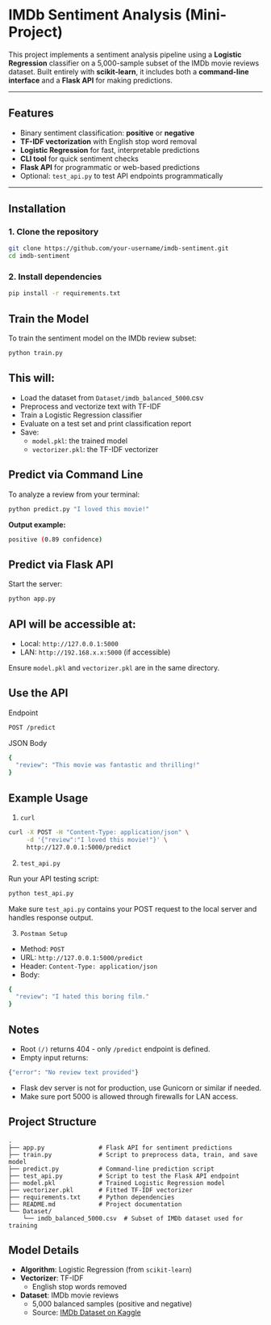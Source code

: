 # IMDb Sentiment Analysis (Mini-Project)

This project implements a sentiment analysis pipeline using a **Logistic Regression** classifier on a 5,000-sample subset of the IMDb movie reviews dataset. Built entirely with **scikit-learn**, it includes both a **command-line interface** and a **Flask API** for making predictions.

---

## Features

- Binary sentiment classification: **positive** or **negative**
- **TF-IDF vectorization** with English stop word removal
- **Logistic Regression** for fast, interpretable predictions
- **CLI tool** for quick sentiment checks
- **Flask API** for programmatic or web-based predictions
- Optional: `test_api.py` to test API endpoints programmatically

---

##  Installation

### 1. Clone the repository

```bash
git clone https://github.com/your-username/imdb-sentiment.git
cd imdb-sentiment
```

### 2. Install dependencies

```bash
pip install -r requirements.txt
```

##  Train the Model

To train the sentiment model on the IMDb review subset:

```bash
python train.py
```

## This will:

- Load the dataset from `Dataset/imdb_balanced_5000`.csv
- Preprocess and vectorize text with TF-IDF
- Train a Logistic Regression classifier
- Evaluate on a test set and print classification report
- Save:
    - `model.pkl`: the trained model
    - `vectorizer.pkl`: the TF-IDF vectorizer


##  Predict via Command Line

To analyze a review from your terminal:

```bash
python predict.py "I loved this movie!"
```

**Output example:**

```bash
positive (0.89 confidence)
```

##  Predict via Flask API

Start the server:

```bash
python app.py
```

## API will be accessible at:

- Local: `http://127.0.0.1:5000`
- LAN: `http://192.168.x.x:5000` (if accessible)

Ensure `model.pkl` and `vectorizer.pkl` are in the same directory.

##  Use the API

Endpoint

```bash
POST /predict
```

JSON Body

```bash
{
  "review": "This movie was fantastic and thrilling!"
}

```

##  Example Usage

1. `curl`

```bash
curl -X POST -H "Content-Type: application/json" \
     -d '{"review":"I loved this movie!"}' \
     http://127.0.0.1:5000/predict

```

2. `test_api.py`

Run your API testing script:

```bash
python test_api.py
```

Make sure `test_api.py` contains your POST request to the local server and handles response output.

3. `Postman Setup`

- Method: `POST`
- URL: `http://127.0.0.1:5000/predict`
- Header: `Content-Type: application/json`
- Body:

```bash
{
  "review": "I hated this boring film."
}
```

##  Notes

- Root `(/)` returns 404 - only `/predict` endpoint is defined.
- Empty input returns:

```bash
{"error": "No review text provided"}
```
- Flask dev server is not for production, use Gunicorn or similar if needed.
- Make sure port 5000 is allowed through firewalls for LAN access.

## Project Structure

```text
.
├── app.py               # Flask API for sentiment predictions
├── train.py             # Script to preprocess data, train, and save model
├── predict.py           # Command-line prediction script
├── test_api.py          # Script to test the Flask API endpoint
├── model.pkl            # Trained Logistic Regression model
├── vectorizer.pkl       # Fitted TF-IDF vectorizer
├── requirements.txt     # Python dependencies
├── README.md            # Project documentation
└── Dataset/
    └── imdb_balanced_5000.csv  # Subset of IMDb dataset used for training

```

## Model Details

- **Algorithm**: Logistic Regression (from `scikit-learn`)
- **Vectorizer**: TF-IDF
  - English stop words removed
- **Dataset**: IMDb movie reviews  
  - 5,000 balanced samples (positive and negative)
  - Source: [IMDb Dataset on Kaggle](https://www.kaggle.com/datasets/lakshmi25npathi/imdb-dataset-of-50k-movie-reviews)